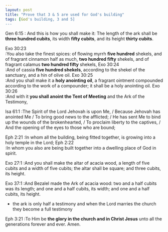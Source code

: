 ```yaml
---
layout: post
title: "Prove that 3 & 5 are used for God's building"
tags: [God's building, 3 and 5]
---
```


Gen 6:15
: And this is how you shall make it: The length of the ark shall be **three hundred cubits**, its width **fifty cubits**, and its height **thirty cubits**.

Exo 30:23  
:You also take the finest spices: of flowing myrrh **five hundred** shekels, and of fragrant cinnamon half as much, **two hundred fifty** shekels, and of fragrant calamus **two hundred fifty** shekels,
Exo 30:24  
:And of cassia **five hundred shekels**, according to the shekel of the sanctuary, and a hin of olive oil.
Exo 30:25  
:And you shall make it a **holy anointing oil**, a fragrant ointment compounded according to the work of a compounder; it shall be a holy anointing oil.
Exo 30:26  
:And with it **you shall anoint the Tent of Meeting** and the Ark of the Testimony,

Isa 61:1
:The Spirit of the Lord Jehovah is upon Me, / Because Jehovah has anointed Me / To bring good news to the afflicted; / He has sent Me to bind up the wounds of the brokenhearted, / To proclaim liberty to the captives, / And the opening of the eyes to those who are bound;

Eph 2:21
:In whom all the building, being fitted together, is growing into a holy temple in the Lord;
Eph 2:22   
:In whom you also are being built together into a dwelling place of God in spirit.

Exo 27:1
:And you shall make the altar of acacia wood, a length of five cubits and a width of five cubits; the altar shall be square; and three cubits, its height.

Exo 37:1
:And Bezalel made the Ark of acacia wood: two and a half cubits was its length; and one and a half cubits, its width; and one and a half cubits, its height.

- the ark is only half a testimony and when the Lord marries the church they become a full testimony

Eph 3:21
:To Him be **the glory in the church and in Christ Jesus** unto all the generations forever and ever. Amen.
